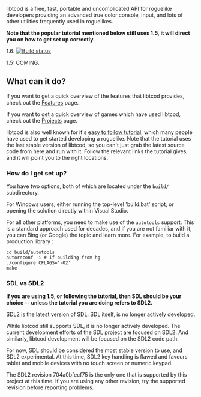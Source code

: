 libtcod is a free, fast, portable and uncomplicated API for roguelike developers providing an advanced true color console, input, and lots of other utilities frequently used in roguelikes.

**Note that the popular tutorial mentioned below still uses 1.5, it will direct you on how to get set up correctly.**

1.6: [![Build status](https://ci.appveyor.com/api/projects/status/6jh07hq205iy0mlh/branch/default?svg=true)](https://ci.appveyor.com/project/rmtew/libtcod/branch/default)

1.5: COMING.

## What can it do? ##

If you want to get a quick overview of the features that libtcod provides, check out the [Features](https://bitbucket.org/libtcod/libtcod/wiki/Features) page.

If you want to get a quick overview of games which have used libtcod, check out the [Projects](http://roguecentral.org/doryen/projects-2/) page.

libtcod is also well known for it's [easy to follow tutorial](http://www.roguebasin.com/index.php?title=Complete_Roguelike_Tutorial,_using_python%2Blibtcod), which many people have used to get started developing a roguelike.  Note that the tutorial uses the last stable version of libtcod, so you can't just grab the latest source code from here and run with it.  Follow the relevant links the tutorial gives, and it will point you to the right locations.

### How do I get set up? ###

You have two options, both of which are located under the `build/` subdirectory.

For Windows users, either running the top-level 'build.bat' script, or opening the solution directly within Visual Studio.

For all other platforms, you need to make use of the `autotools` support.  This is a standard approach used for decades, and if you are not familiar with it, you can Bing (or Google) the topic and learn more. For example, to build a production library :

    cd build/autotools
    autoreconf -i # if building from hg
    ./configure CFLAGS='-O2'
    make

### SDL vs SDL2 ###

**If you are using 1.5, or following the tutorial, then SDL should be your choice -- unless the tutorial you are doing refers to SDL2.**

[SDL2](http://hg.libsdl.org/SDL) is the latest version of SDL.  SDL itself, is no longer actively developed.

While libtcod still supports SDL, it is no longer actively developed.  The current development efforts of the SDL project are focused on SDL2.  And similarly, libtcod development will be focused on the SDL2 code path.

For now, SDL should be considered the most stable version to use, and SDL2 experimental.  At this time, SDL2 key handling is flawed and favours tablet and mobile devices with no touch screen or numeric keypad.

The SDL2 revision 704a0bfecf75 is the only one that is supported by this project at this time.  If you are using any other revision, try the supported revision before reporting problems.